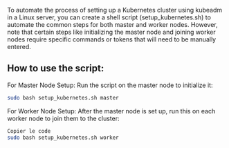 To automate the process of setting up a Kubernetes cluster using kubeadm in a Linux server, you can create a shell script (setup_kubernetes.sh) to automate the common steps for both master and worker nodes. However, note that certain steps like initializing the master node and joining worker nodes require specific commands or tokens that will need to be manually entered.

## How to use the script:

For Master Node Setup: Run the script on the master node to initialize it:

```bash
sudo bash setup_kubernetes.sh master
```

For Worker Node Setup: After the master node is set up, run this on each worker node to join them to the cluster:

```bash
Copier le code
sudo bash setup_kubernetes.sh worker
```
